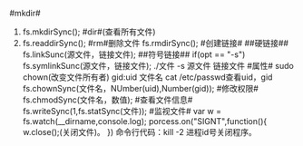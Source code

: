 #mkdir#
1. fs.mkdirSync();
#dir#(查看所有文件)
1. fs.readdirSync();
#rm#删除文件
fs.rmdirSync();
#创建链接#
##硬链接##
fs.linkSunc(源文件，链接文件);
##符号链接##
if(opt == "-s")
fs.symlinkSunc(源文件，链接文件);
./文件 -s 源文件 链接文件
#属性#
sudo  chown(改变文件所有者) gid:uid 文件名
cat /etc/passwd查看uid，gid
fs.chownSync(文件名，NUmber(uid),Number(gid));
#修改权限#
fs.chmodSync(文件名，数值);
#查看文件信息#
fs.writeSync(1,fs.statSync(文件));
#监视文件#
var w = fs.watch(__dirname,console.log);
porcess.on("SIGNT",function(){
   w.close();(关闭文件)。
})
命令行代码：kill -2 进程id号关闭程序。

